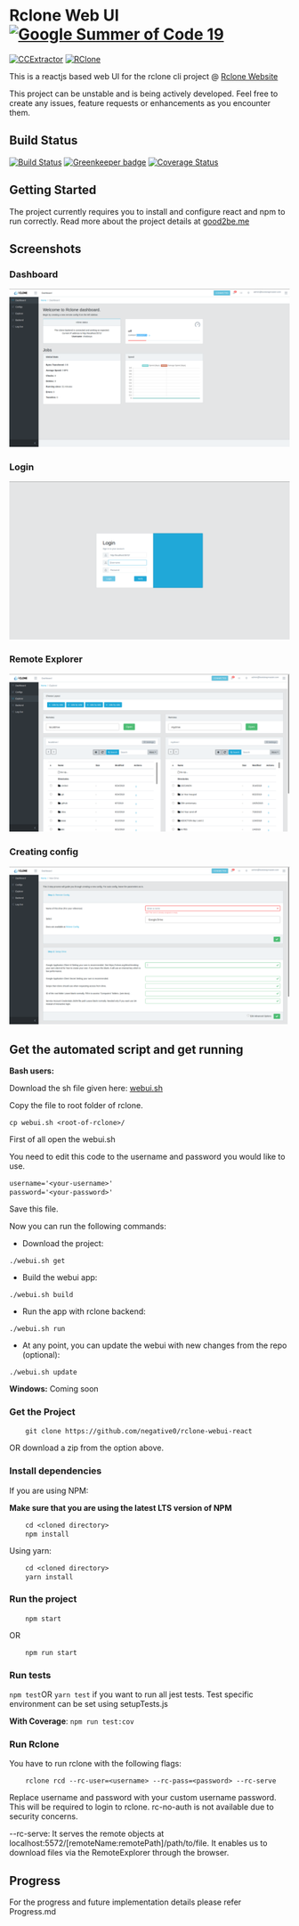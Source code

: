 # Rclone Web UI  [![Google Summer of Code 19](https://img.shields.io/badge/Google%20Summer%20of%20Code-2019-blue.svg)](https://summerofcode.withgoogle.com/projects/#5104629795258368)

[![CCExtractor](https://img.shields.io/badge/CCExtractor-org-blue.svg)](https://www.ccextractor.org/) [![RClone](https://img.shields.io/badge/RClone-org-blue.svg)](https://rclone.org/)

This is a reactjs based web UI for the rclone cli project @ [Rclone Website](rclone.org)  

This project can be unstable and is being actively developed. Feel free to create any issues, feature requests or enhancements as you encounter them. 

## Build Status

[![Build Status](https://travis-ci.com/rclone/rclone-webui-react.svg?branch=master)](https://travis-ci.com/rclone/rclone-webui-react) 
[![Greenkeeper badge](https://badges.greenkeeper.io/rclone/rclone-webui-react.svg)](https://greenkeeper.io/)
[![Coverage Status](https://coveralls.io/repos/github/rclone/rclone-webui-react/badge.svg?branch=master)](https://coveralls.io/github/rclone/rclone-webui-react?branch=master)

## Getting Started

The project currently requires you to install and configure react and npm to run correctly.
Read more about the project details at [good2be.me](http://good2be.me/blog)

## Screenshots
### Dashboard
![Dashboard](screenshots/dashboard.png)

### Login
![Login](screenshots/login.png)

### Remote Explorer
![Explorer](screenshots/remoteexplorer.png)

### Creating config
![New Config](screenshots/newRemote.png)

## Get the automated script and get running

**Bash users:**

Download the sh file given here: 
[webui.sh](https://raw.githubusercontent.com/negative0/rclone-webui-react/master/package.json)

Copy the file to root folder of rclone.

```
cp webui.sh <root-of-rclone>/
```
First of all open the webui.sh

You need to edit this code to the username and password you would like to use.
```
username='<your-username>'
password='<your-password>'
```
Save this file.

Now you can run the following commands:

- Download the project:
```
./webui.sh get
```

- Build the webui app:
```
./webui.sh build
```

- Run the app with rclone backend:
```
./webui.sh run
```

- At any point, you can update the webui with new changes from the repo (optional):

```
./webui.sh update
```


**Windows:**
Coming soon

### Get the Project
```
    git clone https://github.com/negative0/rclone-webui-react
```
OR download a zip from the option above.

### Install dependencies
If you are using NPM:

**Make sure that you are using the latest LTS version of NPM**
```
    cd <cloned directory>
    npm install 
```

Using yarn:
```
    cd <cloned directory>
    yarn install
```


### Run the project
```
    npm start
```
OR
```
    npm run start
```

### Run tests
```npm test```OR ```yarn test``` if you want to run all jest tests. 
Test specific environment can be set using setupTests.js

**With Coverage**: ```npm run test:cov```


### Run Rclone
You have to run rclone with the following flags:
```
    rclone rcd --rc-user=<username> --rc-pass=<password> --rc-serve
```
Replace username and password with your custom username password. This will be required to login to rclone. rc-no-auth is not available due to security concerns.

--rc-serve:  It serves the remote objects at localhost:5572/[remoteName:remotePath]/path/to/file. It enables us to download files via the RemoteExplorer through the browser.

## Progress

For the progress and future implementation details please refer Progress.md


